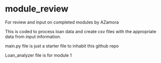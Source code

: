 # module_review
For review and input on completed modules by AZamora

This is coded to process loan data and create csv files with the appropriate data from input information.

main.py file is just a starter file to inhabit this github repo

Loan_analyzer file is for module 1


